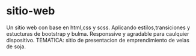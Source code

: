 # sitio-web
Un sitio web con base en html,css y scss. Aplicando estilos,transiciones y estucturas de bootstrap y bulma. Responssive y agradable para caulquier dispositivo. 
TEMATICA: sitio de presentacion de emprendimiento de velas de soja.